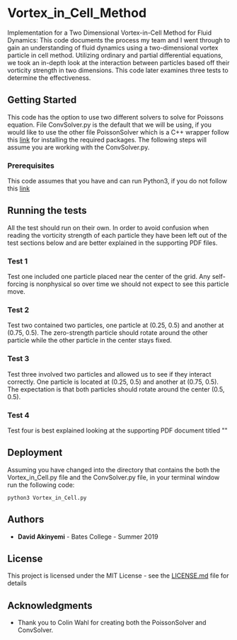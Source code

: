 # Vortex_in_Cell_Method
Implementation for a Two Dimensional Vortex-in-Cell Method for Fluid Dynamics: This code documents the process my team and I went through to gain an understanding of fluid dynamics using a two-dimensional vortex particle in cell method. Utilizing ordinary and partial differential equations, we took an in-depth look at the interaction between particles based off their vorticity strength in two dimensions. This code later examines three tests to determine the effectiveness.

## Getting Started

This code has the option to use two different solvers to solve for Poissons equation. File ConvSolver.py is the default that we will be using, if you would like to use the other file PoissonSolver which is a C++ wrapper follow this [link]() for installing the required packages. The following steps will assume you are working with the ConvSolver.py. 

### Prerequisites

This code assumes that you have and can run Python3, if you do not follow this [link](https://realpython.com/installing-python/)

## Running the tests

All the test should run on their own. In order to avoid confusion when reading the vorticity strength of each particle they have been left out of the test sections below and are better explained in the supporting PDF files.

### Test 1

Test one included one particle placed near the center of the grid. Any self-forcing is nonphysical so over time we should not expect to see this particle move.

### Test 2

Test two contained two particles, one particle at (0.25, 0.5) and another at (0.75, 0.5). The zero-strength particle should rotate around the other particle while the other particle in the center stays fixed.

### Test 3

Test three involved two particles and allowed us to see if they interact correctly. One particle is located at (0.25, 0.5) and another at (0.75, 0.5). The expectation is that both particles should rotate around the center (0.5, 0.5).

### Test 4

Test four is best explained looking at the supporting PDF document titled ""

## Deployment

Assuming you have changed into the directory that contains the both the Vortex_in_Cell.py file and the ConvSolver.py file, in your terminal window run the following code:

```
python3 Vortex_in_Cell.py
```

## Authors

* **David Akinyemi** - Bates College - Summer 2019

## License

This project is licensed under the MIT License - see the [LICENSE.md](LICENSE.md) file for details

## Acknowledgments

* Thank you to Colin Wahl for creating both the PoissonSolver and ConvSolver.
